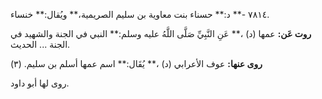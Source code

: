 ٧٨١٤ -** د:** حسناء بنت معاوية بن سليم الصريمية،** ويُقال:** خنساء.

**روت عَن:** عمها (د) ،** عَنِ النَّبِيِّ صَلَّى اللَّهُ عليه وسلم:** النبي في الجنة والشهيد في الجنة ... الحديث.

**روى عنها:** عوف الأعرابي (د) ،** يُقَال:** اسم عمها أسلم بن سليم. (٣)

روى لها أبو داود.